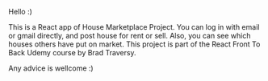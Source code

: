 Hello :)

This is a React app of House Marketplace Project. You can log in with email or gmail directly, and post house for rent or sell. Also, you can see which houses others have put on market. This
project is part of the React Front To Back Udemy course by Brad Traversy.

Any advice is wellcome :)